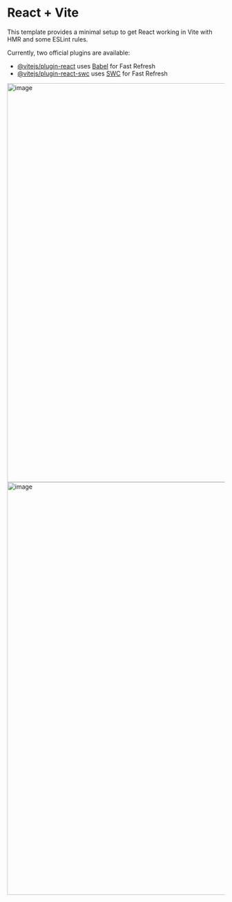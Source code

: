 # React + Vite

This template provides a minimal setup to get React working in Vite with HMR and some ESLint rules.

Currently, two official plugins are available:

- [@vitejs/plugin-react](https://github.com/vitejs/vite-plugin-react/blob/main/packages/plugin-react/README.md) uses [Babel](https://babeljs.io/) for Fast Refresh
- [@vitejs/plugin-react-swc](https://github.com/vitejs/vite-plugin-react-swc) uses [SWC](https://swc.rs/) for Fast Refresh
<img width="922" alt="image" src="https://github.com/lony2707/to-do-list/assets/100082114/3acbfccd-6abb-4923-a671-9484a7a5ef9f">
  
<img width="954" alt="image" src="https://github.com/lony2707/to-do-list/assets/100082114/665e719f-2fa7-45cc-9331-fc27d1f7d845">

